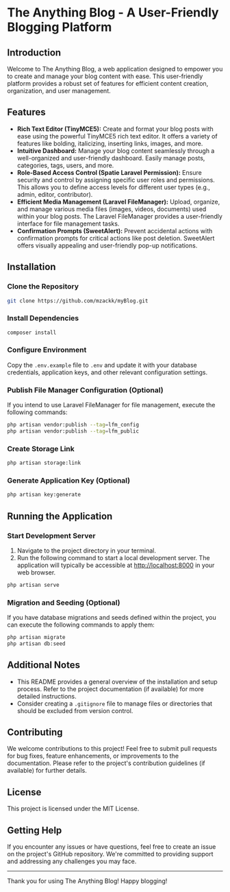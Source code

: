 # The Anything Blog - A User-Friendly Blogging Platform

## Introduction

Welcome to The Anything Blog, a web application designed to empower you to create and manage your blog content with ease. This user-friendly platform provides a robust set of features for efficient content creation, organization, and user management.

## Features

- **Rich Text Editor (TinyMCE5):** Create and format your blog posts with ease using the powerful TinyMCE5 rich text editor. It offers a variety of features like bolding, italicizing, inserting links, images, and more.
- **Intuitive Dashboard:** Manage your blog content seamlessly through a well-organized and user-friendly dashboard. Easily manage posts, categories, tags, users, and more.
- **Role-Based Access Control (Spatie Laravel Permission):** Ensure security and control by assigning specific user roles and permissions. This allows you to define access levels for different user types (e.g., admin, editor, contributor).
- **Efficient Media Management (Laravel FileManager):** Upload, organize, and manage various media files (images, videos, documents) used within your blog posts. The Laravel FileManager provides a user-friendly interface for file management tasks.
- **Confirmation Prompts (SweetAlert):** Prevent accidental actions with confirmation prompts for critical actions like post deletion. SweetAlert offers visually appealing and user-friendly pop-up notifications.

## Installation

### Clone the Repository

```bash
git clone https://github.com/mzackk/myBlog.git
```

### Install Dependencies

```bash
composer install
```

### Configure Environment

Copy the `.env.example` file to `.env` and update it with your database credentials, application keys, and other relevant configuration settings.

### Publish File Manager Configuration (Optional)

If you intend to use Laravel FileManager for file management, execute the following commands:

```bash
php artisan vendor:publish --tag=lfm_config
php artisan vendor:publish --tag=lfm_public
```

### Create Storage Link

```bash
php artisan storage:link
```

### Generate Application Key (Optional)

```bash
php artisan key:generate
```

## Running the Application

### Start Development Server

1. Navigate to the project directory in your terminal.
2. Run the following command to start a local development server. The application will typically be accessible at [http://localhost:8000](http://localhost:8000) in your web browser.

```bash
php artisan serve
```

### Migration and Seeding (Optional)

If you have database migrations and seeds defined within the project, you can execute the following commands to apply them:

```bash
php artisan migrate
php artisan db:seed
```

## Additional Notes

- This README provides a general overview of the installation and setup process. Refer to the project documentation (if available) for more detailed instructions.
- Consider creating a `.gitignore` file to manage files or directories that should be excluded from version control.

## Contributing

We welcome contributions to this project! Feel free to submit pull requests for bug fixes, feature enhancements, or improvements to the documentation. Please refer to the project's contribution guidelines (if available) for further details.

## License

This project is licensed under the MIT License.

## Getting Help

If you encounter any issues or have questions, feel free to create an issue on the project's GitHub repository. We're committed to providing support and addressing any challenges you may face.

---

Thank you for using The Anything Blog! Happy blogging!
